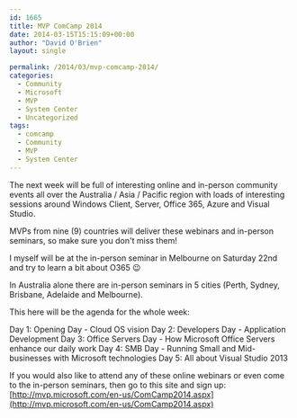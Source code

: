 ```yaml
---
id: 1665
title: MVP ComCamp 2014
date: 2014-03-15T15:15:09+00:00
author: "David O'Brien"
layout: single

permalink: /2014/03/mvp-comcamp-2014/
categories:
  - Community
  - Microsoft
  - MVP
  - System Center
  - Uncategorized
tags:
  - comcamp
  - Community
  - MVP
  - System Center
---
```

The next week will be full of interesting online and in-person community events all over the Australia / Asia / Pacific region with loads of interesting sessions around Windows Client, Server, Office 365, Azure and Visual Studio.

MVPs from nine (9) countries will deliver these webinars and in-person seminars, so make sure you don't miss them!

I myself will be at the in-person seminar in Melbourne on Saturday 22nd and try to learn a bit about O365 😉

In Australia alone there are in-person seminars in 5 cities (Perth, Sydney, Brisbane, Adelaide and Melbourne).

This here will be the agenda for the whole week:


Day 1: Opening Day - Cloud OS vision
Day 2: Developers Day - Application Development
Day 3: Office Servers Day - How Microsoft Office Servers enhance our daily work
Day 4: SMB Day - Running Small and Mid-businesses with Microsoft technologies
Day 5: All about Visual Studio 2013

If you would also like to attend any of these online webinars or even come to the in-person seminars, then go to this site and sign up: [http://mvp.microsoft.com/en-us/ComCamp2014.aspx](http://mvp.microsoft.com/en-us/ComCamp2014.aspx)



